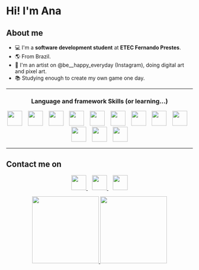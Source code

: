 # Hi! I'm Ana 
## About me
- 💻 I'm a **software development student** at **ETEC Fernando Prestes**.
- 🌎 From Brazil.
- 🎨 I'm an artist on @be__happy_everyday (Instagram), doing digital art and pixel art.
- 📚 Studying enough to create my own game one day.

<hr>
<h3 align="center">Language and framework Skills (or learning...)</h2>
<p align="center">
 <img src="https://img.shields.io/badge/Python-BD3B64?style=for-the-badge&logo=python&logoColor=white"  height=40> &nbsp;&nbsp; <img src = "https://img.shields.io/badge/PHP-A91946?style=for-the-badge&logo=php&logoColor=white" height=40> &nbsp;&nbsp; <img src = "https://img.shields.io/badge/C%2B%2B-BD3B64?style=for-the-badge&logo=c%2B%2B&logoColor=white" height = 40> &nbsp;&nbsp; <img src="https://img.shields.io/badge/C%23-A91946?style=for-the-badge&logo=c-sharp&logoColor=white" height=40> &nbsp;&nbsp; <img src="https://img.shields.io/badge/HTML5-BD3B64?style=for-the-badge&logo=html5&logoColor=white" height=40> &nbsp;&nbsp; <img src="https://img.shields.io/badge/CSS3-A91946?style=for-the-badge&logo=css3&logoColor=white" height=40> &nbsp;&nbsp; <img src="https://img.shields.io/badge/JavaScript-BD3B64?style=for-the-badge&logo=javascript&logoColor=white" height = 40> &nbsp;&nbsp; <img src=https://img.shields.io/badge/SQLite-A91946?style=for-the-badge&logo=sqlite&logoColor=white" height=40> &nbsp;&nbsp; <img src = "https://img.shields.io/badge/MySQL-BD3B64?style=for-the-badge&logo=mysql&logoColor=white" height=40> &nbsp;&nbsp; <img src="https://img.shields.io/badge/Microsoft%20SQL%20Sever-A91946?style=for-the-badge&logo=microsoft%20sql%20server&logoColor=white" height = 40> &nbsp;&nbsp; <img src = "https://img.shields.io/badge/.NET-BD3B64?style=for-the-badge&logo=dotnet&logoColor=white" height = 40> &nbsp;&nbsp; <img src="https://img.shields.io/badge/Node.js-A91946?style=for-the-badge&logo=nodedotjs&logoColor=white" height=40>
</p>
<hr>
  
 ## Contact me on
 <p align="center">
 <a href="https://www.linkedin.com/in/ana-giulia-de-lima-6174a3216/" rel="nofollow">
  <img src="https://img.shields.io/badge/linkedin-%230077B5.svg?&style=for-the-badge&logo=linkedin&logoColor=white" height = 40>
 </a>
 &nbsp;&nbsp;
 <a href="https://www.instagram.com/be__happy_everyday/" rel="nofollow">
  <img src="https://img.shields.io/badge/instagram-%23E4405F.svg?&style=for-the-badge&logo=instagram&logoColor=white" height = 40>
 </a>
 &nbsp;&nbsp;
 <a href="https://mobile.twitter.com/anaMdeveloper" rel="nofollow">
  <img src="https://img.shields.io/badge/Twitter-1DA1F2?style=for-the-badge&logo=twitter&logoColor=white" height=40>
 </a>
</p>

  <div>
  <p align="center">
  <a href="https://github.com/thenamesgiu">
  <img height="180em" src="https://github-readme-stats.vercel.app/api?username=thenamesgiu&show_icons=true&theme=dracula&include_all_commits=true&count_private=true"/>
  <img height="180em" src="https://github-readme-stats.vercel.app/api/top-langs/?username=thenamesgiu&layout=compact&langs_count=16&theme=dracula"/>
  </p>
</div>
